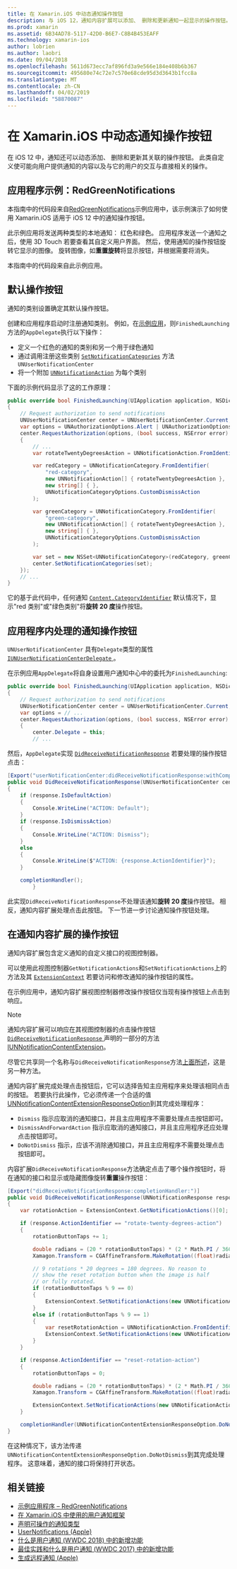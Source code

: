 ```yaml
---
title: 在 Xamarin.iOS 中动态通知操作按钮
description: 与 iOS 12，通知内容扩展可以添加、 删除和更新通知一起显示的操作按钮。 本文档介绍如何使用 Xamarin.iOS 动态通知操作按钮。
ms.prod: xamarin
ms.assetid: 6B34AD78-5117-42D0-B6E7-C8B4B453EAFF
ms.technology: xamarin-ios
author: lobrien
ms.author: laobri
ms.date: 09/04/2018
ms.openlocfilehash: 5611d673ecc7af896fd3a9e566e184e408b6b367
ms.sourcegitcommit: 495680e74c72e7c570e68cde95d3d3643b1fcc8a
ms.translationtype: MT
ms.contentlocale: zh-CN
ms.lasthandoff: 04/02/2019
ms.locfileid: "58870087"
---
```

# <a name="dynamic-notification-action-buttons-in-xamarinios"></a>在 Xamarin.iOS 中动态通知操作按钮

在 iOS 12 中，通知还可以动态添加、 删除和更新其关联的操作按钮。 此类自定义使可能向用户提供通知的内容以及与它的用户的交互与直接相关的操作。

## <a name="sample-app-redgreennotifications"></a>应用程序示例：RedGreenNotifications

本指南中的代码段来自[RedGreenNotifications](https://developer.xamarin.com/samples/monotouch/iOS12/RedGreenNotifications)示例应用中，该示例演示了如何使用 Xamarin.iOS 适用于 iOS 12 中的通知操作按钮。

此示例应用将发送两种类型的本地通知： 红色和绿色。
应用程序发送一个通知之后，使用 3D Touch 若要查看其自定义用户界面。 然后，使用通知的操作按钮旋转它显示的图像。 旋转图像，如**重置旋转**将显示按钮，并根据需要将消失。

本指南中的代码段来自此示例应用。

## <a name="default-action-buttons"></a>默认操作按钮

通知的类别设置确定其默认操作按钮。

创建和应用程序启动时注册通知类别。
例如，在[示例应用](#sample-app-redgreennotifications)，则`FinishedLaunching`方法的`AppDelegate`执行以下操作：

- 定义一个红色的通知的类别和另一个用于绿色通知
- 通过调用注册这些类别 [`SetNotificationCategories`](xref:UserNotifications.UNUserNotificationCenter.SetNotificationCategories*)
方法 `UNUserNotificationCenter`
- 将一个附加 [`UNNotificationAction`](xref:UserNotifications.UNNotificationAction)
为每个类别

下面的示例代码显示了这的工作原理：

```csharp
public override bool FinishedLaunching(UIApplication application, NSDictionary launchOptions)
{
    // Request authorization to send notifications
    UNUserNotificationCenter center = UNUserNotificationCenter.Current;
    var options = UNAuthorizationOptions.Alert | UNAuthorizationOptions.Sound | UNAuthorizationOptions.Provisional | UNAuthorizationOptions.ProvidesAppNotificationSettings;
    center.RequestAuthorization(options, (bool success, NSError error) =>
    {
        // ...
        var rotateTwentyDegreesAction = UNNotificationAction.FromIdentifier("rotate-twenty-degrees-action", "Rotate 20°", UNNotificationActionOptions.None);

        var redCategory = UNNotificationCategory.FromIdentifier(
            "red-category",
            new UNNotificationAction[] { rotateTwentyDegreesAction },
            new string[] { },
            UNNotificationCategoryOptions.CustomDismissAction
        );

        var greenCategory = UNNotificationCategory.FromIdentifier(
            "green-category",
            new UNNotificationAction[] { rotateTwentyDegreesAction },
            new string[] { },
            UNNotificationCategoryOptions.CustomDismissAction
        );

        var set = new NSSet<UNNotificationCategory>(redCategory, greenCategory);
        center.SetNotificationCategories(set);
    });
    // ...
}
```

它的基于此代码中，任何通知 [`Content.CategoryIdentifier`](xref:UserNotifications.UNNotificationContent.CategoryIdentifier)
默认情况下，显示"red 类别"或"绿色类别"将**旋转 20 度**操作按钮。

## <a name="in-app-handling-of-notification-action-buttons"></a>应用程序内处理的通知操作按钮

`UNUserNotificationCenter` 具有`Delegate`类型的属性[ `IUNUserNotificationCenterDelegate` ](xref:UserNotifications.IUNUserNotificationCenterDelegate)。

在示例应用`AppDelegate`将自身设置用户通知中心中的委托为`FinishedLaunching`:

```csharp
public override bool FinishedLaunching(UIApplication application, NSDictionary launchOptions)
{
    // Request authorization to send notifications
    UNUserNotificationCenter center = UNUserNotificationCenter.Current;
    var options = // ...
    center.RequestAuthorization(options, (bool success, NSError error) =>
    {
        center.Delegate = this;
        // ...
```

然后，`AppDelegate`实现 [`DidReceiveNotificationResponse`](xref:UserNotifications.UNUserNotificationCenterDelegate_Extensions.DidReceiveNotificationResponse*)
若要处理的操作按钮点击：

```csharp
[Export("userNotificationCenter:didReceiveNotificationResponse:withCompletionHandler:")]
public void DidReceiveNotificationResponse(UNUserNotificationCenter center, UNNotificationResponse response, System.Action completionHandler)
{
    if (response.IsDefaultAction)
    {
        Console.WriteLine("ACTION: Default");
    }
    if (response.IsDismissAction)
    {
        Console.WriteLine("ACTION: Dismiss");
    }
    else
    {
        Console.WriteLine($"ACTION: {response.ActionIdentifier}");
    }

    completionHandler();
        }
```

此实现`DidReceiveNotificationResponse`不处理该通知**旋转 20 度**操作按钮。 相反，通知内容扩展处理点击此按钮。 下一节进一步讨论通知操作按钮处理。

## <a name="action-buttons-in-the-notification-content-extension"></a>在通知内容扩展的操作按钮

通知内容扩展包含定义通知的自定义接口的视图控制器。

可以使用此视图控制器`GetNotificationActions`和`SetNotificationActions`上的方法及其 [`ExtensionContext`](xref:UIKit.UIViewController.ExtensionContext)
若要访问和修改通知的操作按钮的属性。

在示例应用中，通知内容扩展视图控制器修改操作按钮仅当现有操作按钮上点击到响应。

> [!NOTE]
> 通知内容扩展可以响应在其视图控制器的点击操作按钮[ `DidReceiveNotificationResponse` ](xref:UserNotificationsUI.UNNotificationContentExtension_Extensions.DidReceiveNotificationResponse*)声明的一部分的方法[IUNNotificationContentExtension](xref:UserNotificationsUI.IUNNotificationContentExtension)。
>
> 尽管它共享同一个名称与`DidReceiveNotificationResponse`方法[上面所述](#in-app-handling-of-notification-action-buttons)，这是另一种方法。
>
> 通知内容扩展完成处理点击按钮后，它可以选择告知主应用程序来处理该相同点击的按钮。 若要执行此操作，它必须传递一个合适的值[UNNotificationContentExtensionResponseOption](xref:UserNotificationsUI.UNNotificationContentExtensionResponseOption)到其完成处理程序：
>
> - `Dismiss` 指示应取消的通知接口，并且主应用程序不需要处理点击按钮即可。
> - `DismissAndForwardAction` 指示应取消的通知接口，并且主应用程序还应处理点击按钮即可。
> - `DoNotDismiss` 指示，应该不消除通知接口，并且主应用程序不需要处理点击按钮即可。

内容扩展`DidReceiveNotificationResponse`方法确定点击了哪个操作按钮时，将在通知的接口和显示或隐藏图像旋转**重置**操作按钮：

```csharp
[Export("didReceiveNotificationResponse:completionHandler:")]
public void DidReceiveNotificationResponse(UNNotificationResponse response, Action<UNNotificationContentExtensionResponseOption> completionHandler)
{
    var rotationAction = ExtensionContext.GetNotificationActions()[0];

    if (response.ActionIdentifier == "rotate-twenty-degrees-action")
    {
        rotationButtonTaps += 1;

        double radians = (20 * rotationButtonTaps) * (2 * Math.PI / 360.0);
        Xamagon.Transform = CGAffineTransform.MakeRotation((float)radians);

        // 9 rotations * 20 degrees = 180 degrees. No reason to
        // show the reset rotation button when the image is half
        // or fully rotated.
        if (rotationButtonTaps % 9 == 0)
        {
            ExtensionContext.SetNotificationActions(new UNNotificationAction[] { rotationAction });
        }
        else if (rotationButtonTaps % 9 == 1)
        {
            var resetRotationAction = UNNotificationAction.FromIdentifier("reset-rotation-action", "Reset rotation", UNNotificationActionOptions.None);
            ExtensionContext.SetNotificationActions(new UNNotificationAction[] { rotationAction, resetRotationAction });
        }
    }

    if (response.ActionIdentifier == "reset-rotation-action")
    {
        rotationButtonTaps = 0;

        double radians = (20 * rotationButtonTaps) * (2 * Math.PI / 360.0);
        Xamagon.Transform = CGAffineTransform.MakeRotation((float)radians);

        ExtensionContext.SetNotificationActions(new UNNotificationAction[] { rotationAction });
    }

    completionHandler(UNNotificationContentExtensionResponseOption.DoNotDismiss);
}
```

在这种情况下，该方法传递`UNNotificationContentExtensionResponseOption.DoNotDismiss`到其完成处理程序。 这意味着，通知的接口将保持打开状态。

## <a name="related-links"></a>相关链接

- [示例应用程序 – RedGreenNotifications](https://developer.xamarin.com/samples/monotouch/iOS12/RedGreenNotifications)
- [在 Xamarin.iOS 中使用的用户通知框架](~/ios/platform/user-notifications/index.md)
- [声明可操作的通知类型](https://developer.apple.com/documentation/usernotifications/declaring_your_actionable_notification_types?language=objc)
- [UserNotifications (Apple)](https://developer.apple.com/documentation/usernotifications?language=objc)
- [什么是用户通知 (WWDC 2018) 中的新增功能](https://developer.apple.com/videos/play/wwdc2018/710/)
- [最佳实践和什么是用户通知 (WWDC 2017) 中的新增功能](https://developer.apple.com/videos/play/wwdc2017/708/)
- [生成远程通知 (Apple)](https://developer.apple.com/documentation/usernotifications/setting_up_a_remote_notification_server/generating_a_remote_notification)
